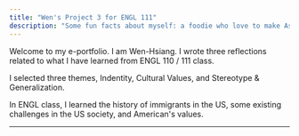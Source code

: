```yaml
---
title: "Wen's Project 3 for ENGL 111" 
description: "Some fun facts about myself: a foodie who love to make Asian food. a big fan of boba tea. Daydreaming about driving Tesla Model 3." 
---
```


Welcome to my e-portfolio. I am Wen-Hsiang. I wrote three reflections related to what I have learned from ENGL 110 / 111 class.

I selected three themes, Indentity, Cultural Values, and Stereotype & Generalization.

In ENGL class, I learned the history of immigrants in the US, some existing challenges in the US society, and American's values.


------